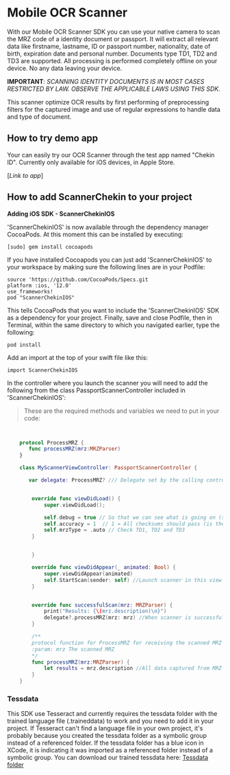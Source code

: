 # Mobile OCR Scanner

With our Mobile OCR Scanner SDK you can use your native camera to scan the MRZ code of a identity document or passport. It will extract all relevant data like firstname, lastname, ID or passport number, nationality, date of birth, expiration date and personal number. Documents type TD1, TD2 and TD3 are supported. All processing is performed completely offline on your device. No any data leaving your device.

**IMPORTANT**: *SCANNING IDENTITY DOCUMENTS IS IN MOST CASES RESTRICTED BY LAW. OBSERVE THE APPLICABLE LAWS USING THIS SDK.*

This scanner optimize OCR results by first performing of preprocessing filters for the captured image and use of regular expressions to handle data and type of document.
## How to try demo app

Your can easily try our OCR Scanner through the test app named "Chekin ID". Currently only available for iOS devices, in Apple Store.

[*Link to app*]
## How to add ScannerChekin to your project

**Adding iOS SDK - ScannerChekinIOS**

'ScannerChekinIOS' is now available through the dependency manager CocoaPods. At this moment this can be installed by executing:

`[sudo] gem install cocoapods`

If you have installed Cocoapods you can just add 'ScannerChekinIOS' to your workspace by making sure the following lines are in your Podfile:

`source 'https://github.com/CocoaPods/Specs.git`<br>
`platform :ios, '12.0'`<br>
`use_frameworks!`<br>
`pod "ScannerChekinIOS"`<br>

This tells CocoaPods that you want to include the 'ScannerChekinIOS' SDK as a dependency for your project. Finally, save and close Podfile, then in Terminal, within the same directory to which you navigated earlier, type the following:

`pod install`

Add an import at the top of your swift file like this:

`import ScannerChekinIOS`

In the controller where you launch the scanner you will need to add the following from the class PassportScannerController included in 'ScannerChekinIOS':

> These are the required methods and variables we need to put in your code:

```swift


    protocol ProcessMRZ {
       func processMRZ(mrz:MRZParser)
    }

    class MyScannerViewController: PassportScannerController {

       var delegate: ProcessMRZ? /// Delegate set by the calling controller so that we can pass on ProcessMRZ events.


        override func viewDidLoad() {
            super.viewDidLoad();

            self.debug = true // So that we can see what is going on (scan text and quality indicator)
            self.accuracy = 1  // 1 = All checksums should pass (is the default so we could skip this line)
            self.mrzType = .auto // Check TD1, TD2 and TD3  
        }


        }

        override func viewDidAppear(_ animated: Bool) {
            super.viewDidAppear(animated)
            self.StartScan(sender: self) //Launch scanner in this view controller
        }


        override func successfulScan(mrz: MRZParser) {
            print("Results: {\(mrz.description)\n}")
            delegate?.processMRZ(mrz: mrz) //When scanner is successful, get results.
        }  

        /**
        protocol function for ProcessMRZ for receiving the scanned MRZ
        :param: mrz The scanned MRZ
        */
        func processMRZ(mrz:MRZParser) {
            let results = mrz.description //All data captured from MRZ code.
        }
    }
```


### Tessdata

This SDK use Tesseract and currently requires the tessdata folder with the trained language file (.traineddata) to work and you need to add it in your project. If Tesseract can't find a language file in your own project, it's probably because you created the tessdata folder as a symbolic group instead of a referenced folder. If the tessdata folder has a blue icon in XCode, it is indicating it was imported as a referenced folder instead of a symbolic group. You can download our trained tessdata here: [Tessdata folder](https://drive.google.com/file/d/16JpWsAaC11GstXEsJCgSpWPnqWGpvc1l/view)
